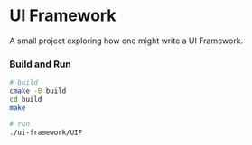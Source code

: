 # UI Framework

A small project exploring how one might write a UI Framework.

### Build and Run

```sh
# build
cmake -B build
cd build
make

# run
./ui-framework/UIF
```
